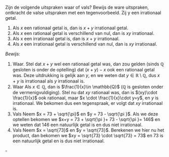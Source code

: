 Zijn de volgende uitspraken waar of vals? Bewijs de ware uitspraken, ontkracht de valse uitspraken met een tegenvoorbeeld.
Zij y een irrationaal getal.
1. Als $x$ een rationaal getal is, dan is $x+y$ irrationaal getal.
2. Als $x$  een rationaal getal is verschillend van nul, dan is $xy$ irrationaal.
3. Als x een irrationaal getal is, dan is $x+y$ irrationaal.
4. Als $x$ een irrationaal getal is verschillend van nul, dan is $xy$ irrationaal.

*Bewijs:*
1. Waar.
Stel dat $x+y$ wel een rationaal getal was, dan zou gelden (sinds $\mathbb{Q}$ gesloten is onder de optelling) dat $(x+y)-x$ ook een rationaal getal was. Deze uitdrukking is gelijk aan $y$, en we weten dat $y \in \mathbb{R} \setminus \mathbb{Q}$, dus $x+y$ is irrationaal als $y$ irrationaal is.
2. Waar
Als $x \in \mathbb{Q}$, dan is $\frac{1}{x}\in \mathbb{Q}$ ($\mathbb{Q}$ is gesloten onder de vermenigvuldiging).
Stel nu dat $xy$ rationaal was, dan is $(xy)\cdot \frac{1}{x}$ ook rationaal, maar $x \cdot \frac{1}{x}\cdot y=y$, en $y$ is irrationaal. We bekomen dus een tegenspraak, er volgt dat $xy$ irrationaal is.
3. Vals
Neem $x = 73 + \sqrt{\pi}$ en $y = 73 - \sqrt{\pi }$. Als we deze optellen bekomen we $x+y = 73 + \sqrt{\pi }+ 73 - \sqrt{\pi }= 146$ en we weten dat $146$ een natuurlijk getal is en dus niet irrationaal.
4. Vals
Neem $x = \sqrt{73}$ en $y = \sqrt{73}$. Berekenen we hier nu het product, dan bekomen we $xy = \sqrt{73} \cdot \sqrt{73} = 73$ en 73 is een natuurlijk getal en is dus niet irrationaal.

$\square$
